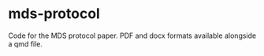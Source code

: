 # mds-protocol

Code for the MDS protocol paper. PDF and docx formats available alongside a qmd file.
